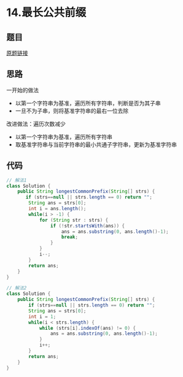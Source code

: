 # 14.最长公共前缀
## 题目
[原题链接](https://leetcode.com/problems/longest-common-prefix/)

## 思路
一开始的做法
* 以第一个字符串为基准，遍历所有字符串，判断是否为其子串
* 一旦不为子串，则将基准字符串的最右一位去除

改进做法：遍历次数减少
* 以第一个字符串为基准，遍历所有字符串
* 取基准字符串与当前字符串的最小共通子字符串，更新为基准字符串


## 代码
```java
// 解法1
class Solution {
    public String longestCommonPrefix(String[] strs) {
       if (strs==null || strs.length == 0) return "";
        String ans = strs[0];
        int i = ans.length();
        while(i > -1) {
            for (String str : strs) {
                if (!str.startsWith(ans)) {
                    ans = ans.substring(0, ans.length()-1);
                    break;
                }
            }
            i--;
        }
        return ans;
    }
}

// 解法2
class Solution {
    public String longestCommonPrefix(String[] strs) {
        if (strs==null || strs.length == 0) return "";
        String ans = strs[0];
        int i = 1;
        while(i < strs.length) {
            while (strs[i].indexOf(ans) != 0) {
                ans = ans.substring(0, ans.length()-1);
            }
            i++;
        }
        return ans;
    }
}
```